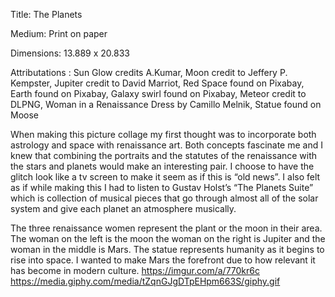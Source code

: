 Title: The Planets

Medium: Print on paper

Dimensions: 13.889 x 20.833

Attributations : Sun Glow credits A.Kumar, Moon credit to Jeffery P. Kempster, Jupiter credit to David Marriot, Red Space found on Pixabay, Earth found on Pixabay, Galaxy swirl found on Pixabay, Meteor credit to DLPNG, Woman in a Renaissance Dress by Camillo Melnik,  Statue found on Moose

When making this picture collage my first thought was to incorporate both astrology and space with renaissance art. Both concepts fascinate me and I knew that combining the portraits and the statutes of the renaissance with the stars and planets would make an interesting pair. I choose to have the glitch look like a tv screen to make it seem as if this is “old news”. I also felt as if while making this I had to listen to Gustav Holst’s “The Planets Suite” which is collection of musical pieces that go through almost all of the solar system and give each planet an atmosphere musically. 

The three renaissance women represent the plant or the moon in their area. The woman on the left is the moon the woman on the right is Jupiter and the woman in the middle is Mars. The statue represents humanity as it begins to rise into space. I wanted to make Mars the forefront due to how relevant it has become in modern culture. 
https://imgur.com/a/770kr6c
https://media.giphy.com/media/tZqnGJgDTpEHpm663S/giphy.gif
